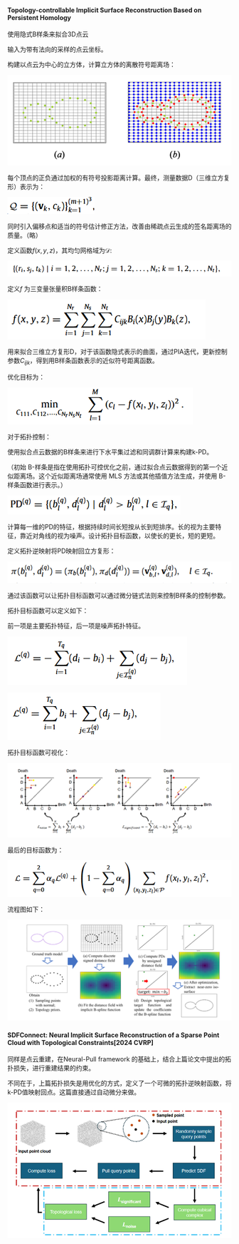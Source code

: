 #### Topology-controllable Implicit Surface Reconstruction Based on Persistent Homology



使用隐式B样条来拟合3D点云

输入为带有法向的采样的点云坐标。

构建以点云为中心的立方体，计算立方体的离散符号距离场：

![image-20241105201813461](https://raw.githubusercontent.com/poinne/md-pic/main/image-20241105201813461.png)

每个顶点的正负通过加权的有符号投影距离计算。最终，测量数据D（三维立方复形）表示为：

![image-20241105202248547](https://raw.githubusercontent.com/poinne/md-pic/main/image-20241105202248547.png)

同时引入偏移点和适当的符号估计修正方法，改善由稀疏点云生成的签名距离场的质量。（略）

定义函数$f(x,y,z)$，其均匀网格域为$\mathcal{D}$:

![image-20241105202749276](https://raw.githubusercontent.com/poinne/md-pic/main/image-20241105202749276.png)

定义$f$ 为三变量张量积B样条函数：

![image-20241105202828403](https://raw.githubusercontent.com/poinne/md-pic/main/image-20241105202828403.png)

用来拟合三维立方复形D，对于该函数隐式表示的曲面，通过PIA迭代，更新控制参数$C_{ijk}$，得到用B样条函数表示的近似符号距离函数。

优化目标为：

![image-20241105202914332](https://raw.githubusercontent.com/poinne/md-pic/main/image-20241105202914332.png)



对于拓扑控制：

使用拟合点云数据的B样条来进行下水平集过滤和同调群计算来构建k-PD。

（初始 B-样条是指在使用拓扑可控优化之前，通过拟合点云数据得到的第一个近似距离场。这个近似距离场通常使用 MLS 方法或其他插值方法生成，并使用 B-样条函数进行表示。）

![image-20241105215024640](https://raw.githubusercontent.com/poinne/md-pic/main/image-20241105215024640.png)

计算每一维的PD的特征，根据持续时间长短按从长到短排序。长的视为主要特征，靠近对角线的视为噪声。设计拓扑目标函数，以使长的更长，短的更短。

定义拓扑逆映射将PD映射回立方复形：

![image-20241105215606831](https://raw.githubusercontent.com/poinne/md-pic/main/image-20241105215606831.png)

通过该函数可以让拓扑目标函数可以通过微分链式法则来控制B样条的控制参数。

拓扑目标函数可以定义如下：

前一项是主要拓扑特征，后一项是噪声拓扑特征。

![image-20241105215746620](https://raw.githubusercontent.com/poinne/md-pic/main/image-20241105215746620.png)

![image-20241105221210466](https://raw.githubusercontent.com/poinne/md-pic/main/image-20241105221210466.png)



拓扑目标函数可视化：

![image-20241105221154174](https://raw.githubusercontent.com/poinne/md-pic/main/image-20241105221154174.png)

最后的目标函数为：

![image-20241105215903635](https://raw.githubusercontent.com/poinne/md-pic/main/image-20241105215903635.png)

流程图如下：

![image-20241105215929178](https://raw.githubusercontent.com/poinne/md-pic/main/image-20241105215929178.png)





#### SDFConnect: Neural Implicit Surface Reconstruction of a Sparse Point Cloud  with Topological Constraints[2024 CVRP]

同样是点云重建，在Neural-Pull framework 的基础上，结合上篇论文中提出的拓扑损失，进行重建结果的约束。

不同在于，上篇拓扑损失是用优化的方式，定义了一个可微的拓扑逆映射函数，将k-PD值映射回点。这篇直接通过自动微分来做。

![image-20241105223706597](https://raw.githubusercontent.com/poinne/md-pic/main/image-20241105223706597.png)